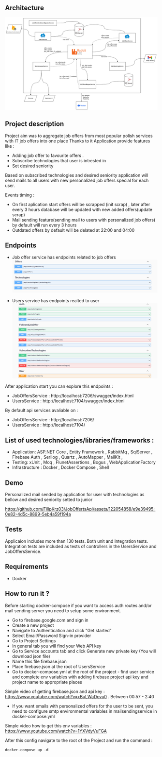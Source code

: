 ## Architecture

![Architecture](images/architecture.drawio.png)

## Project description

Project aim was to aggregate job offers from most popular polish services with IT job offers into one place
Thanks to it Application provide features like : 
- Adding job offer to favourite offers . 
- Subscribe technologies that user is intrested in 
- Set desired seniority

Based on subscribed technologies and desired seniority application will send mails to all users with new personalized job offers special for each user.

Events timing : 
- On first aplication start offers will be scrapped (init scrap) , later after every 3 hours database will be updated with new added offers(update scrap)
- Mail sending feature(sending mail to users with personalized job offers) by default will run every 3 hours
- Outdated offers by default will be delated at 22:00 and 04:00

## Endpoints
- Job offer service has endpoints related to job offers
![JobOffers](images/jobofferserviceendpoints.png) 

- Users service has endpoints realted to user 
![Users](images/userserviceendpoints.png)

After application start you can explore this endpoints :
- JobOffersService : http://localhost:7206/swagger/index.html
- UsersService : http://localhost:7104/swagger/index.html

By default api services avaliable on : 
- JobOffersService : http://localhost:7206/
- UsersService : http://localhost:7104/

## List of used technologies/libraries/frameworks :
- Application: ASP.NET Core , Entity Framework , RabbitMq , SqlServer , Firebase Auth , Serilog , Quartz , AutoMapper , MailKit ,
- Testing: xUnit , Moq ,  FlunetAssertions , Bogus , WebApplicationFactory
- Infrastructure : Docker , Docker Compose , Shell 

## Demo
Personalized mail sended by application for user with technologies as bellow and desired seniority setted to junior

https://github.com/FilipKrz03/JobOffertsApi/assets/122054858/e9e39495-0e82-4d5c-8899-5eb4a59f194a

## Tests 
Applicaion includes more than 130 tests. Both unit and Integration tests. Integration tests are included as tests of controllers in the UsersService and JobOffersService.

## Requirements
- Docker

## How to run it ?

Before starting docker-compose if you want to access auth routes and/or mail sending server you need to setup some environment.

- Go to firebase.google.com and sign in 
- Create a new project 
- Navigate to Authentication and click "Get started"
- Select Email/Password Sign-in provider
- Go to Project Settings
- In general tab you will find your Web API key 
- Go to Service accounts tab and click Generate new private key (You will download json file)
- Name this file firebase.json
- Place firebase.json at the root of UsersService
- Go to docker-compose.yml at the root of the project - find user service and complete env variables with adding firebase project api key and project name to appropriate places

Simple video of getting firebase.json and api key : https://www.youtube.com/watch?v=xBuLWaDcvu0 . Between 00:57 - 2:40

- If you want emails with personalized offers for the user to be sent, you need to configure smtp environmental variables in mailsendingservice in docker-compose.yml

Simple video how to get this env variables : https://www.youtube.com/watch?v=1YXVdyVuFGA

After this config navigate to the root of the Project and run the command : 

```shell 
docker-compose up -d
```
